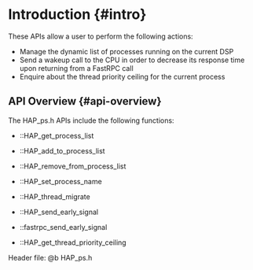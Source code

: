 # Introduction {#intro}

These APIs allow a user to perform the following actions:
* Manage the dynamic list of processes running on the current DSP
* Send a wakeup call to the CPU in order to decrease its response time upon returning from a FastRPC call
* Enquire about the thread priority ceiling for the current process


## API Overview {#api-overview}

The HAP_ps.h APIs include the following functions:

* ::HAP_get_process_list

* ::HAP_add_to_process_list

* ::HAP_remove_from_process_list

* ::HAP_set_process_name

* ::HAP_thread_migrate

* ::HAP_send_early_signal

* ::fastrpc_send_early_signal

* ::HAP_get_thread_priority_ceiling

Header file: @b HAP_ps.h
